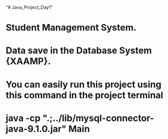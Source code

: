  "# Java_Project_Day1"   
# Student Management System. 
# Data save in the Database System {XAAMP}.
# You can easily run this project using this command in the project terminal
 # java -cp ".;../lib/mysql-connector-java-9.1.0.jar" Main      
